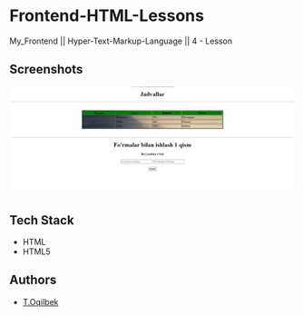 # Frontend-HTML-Lessons
My_Frontend || Hyper-Text-Markup-Language || 4 - Lesson

## Screenshots

![Lesson - 4](./img/img.jpg)

## Tech Stack

- HTML
- HTML5

## Authors

- [T.Oqilbek](https://www.github.com/tolqinov-o)